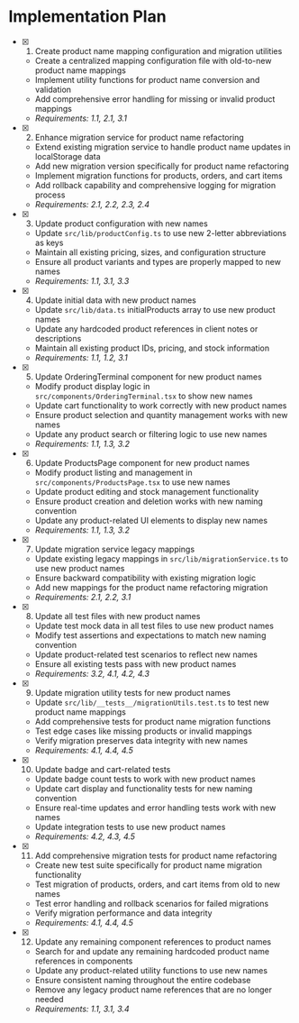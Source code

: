 # Implementation Plan

- [x] 1. Create product name mapping configuration and migration utilities
  - Create a centralized mapping configuration file with old-to-new product name mappings
  - Implement utility functions for product name conversion and validation
  - Add comprehensive error handling for missing or invalid product mappings
  - _Requirements: 1.1, 2.1, 3.1_

- [x] 2. Enhance migration service for product name refactoring
  - Extend existing migration service to handle product name updates in localStorage data
  - Add new migration version specifically for product name refactoring
  - Implement migration functions for products, orders, and cart items
  - Add rollback capability and comprehensive logging for migration process
  - _Requirements: 2.1, 2.2, 2.3, 2.4_

- [x] 3. Update product configuration with new names
  - Update `src/lib/productConfig.ts` to use new 2-letter abbreviations as keys
  - Maintain all existing pricing, sizes, and configuration structure
  - Ensure all product variants and types are properly mapped to new names
  - _Requirements: 1.1, 3.1, 3.3_

- [x] 4. Update initial data with new product names
  - Update `src/lib/data.ts` initialProducts array to use new product names
  - Update any hardcoded product references in client notes or descriptions
  - Maintain all existing product IDs, pricing, and stock information
  - _Requirements: 1.1, 1.2, 3.1_

- [x] 5. Update OrderingTerminal component for new product names
  - Modify product display logic in `src/components/OrderingTerminal.tsx` to show new names
  - Update cart functionality to work correctly with new product names
  - Ensure product selection and quantity management works with new names
  - Update any product search or filtering logic to use new names
  - _Requirements: 1.1, 1.3, 3.2_

- [x] 6. Update ProductsPage component for new product names
  - Modify product listing and management in `src/components/ProductsPage.tsx` to use new names
  - Update product editing and stock management functionality
  - Ensure product creation and deletion works with new naming convention
  - Update any product-related UI elements to display new names
  - _Requirements: 1.1, 1.3, 3.2_

- [x] 7. Update migration service legacy mappings
  - Update existing legacy mappings in `src/lib/migrationService.ts` to use new product names
  - Ensure backward compatibility with existing migration logic
  - Add new mappings for the product name refactoring migration
  - _Requirements: 2.1, 2.2, 3.1_

- [x] 8. Update all test files with new product names
  - Update test mock data in all test files to use new product names
  - Modify test assertions and expectations to match new naming convention
  - Update product-related test scenarios to reflect new names
  - Ensure all existing tests pass with new product names
  - _Requirements: 3.2, 4.1, 4.2, 4.3_

- [x] 9. Update migration utility tests for new product names
  - Update `src/lib/__tests__/migrationUtils.test.ts` to test new product name mappings
  - Add comprehensive tests for product name migration functions
  - Test edge cases like missing products or invalid mappings
  - Verify migration preserves data integrity with new names
  - _Requirements: 4.1, 4.4, 4.5_

- [x] 10. Update badge and cart-related tests
  - Update badge count tests to work with new product names
  - Update cart display and functionality tests for new naming convention
  - Ensure real-time updates and error handling tests work with new names
  - Update integration tests to use new product names
  - _Requirements: 4.2, 4.3, 4.5_

- [x] 11. Add comprehensive migration tests for product name refactoring
  - Create new test suite specifically for product name migration functionality
  - Test migration of products, orders, and cart items from old to new names
  - Test error handling and rollback scenarios for failed migrations
  - Verify migration performance and data integrity
  - _Requirements: 4.1, 4.4, 4.5_

- [x] 12. Update any remaining component references to product names
  - Search for and update any remaining hardcoded product name references in components
  - Update any product-related utility functions to use new names
  - Ensure consistent naming throughout the entire codebase
  - Remove any legacy product name references that are no longer needed
  - _Requirements: 1.1, 3.1, 3.4_